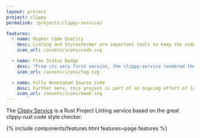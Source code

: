 ```yaml
---
layout: project
project: clippy
permalink: /projects/clippy-service/

features:
  - name: Higher Code Quality
    desc: Linting and Stylechecker are important tools to keep the code quality up. Having them automatically run and confirm your work ensures and encourages better code maintainance.
    icon_url: /assets/icons/code.svg

  - name: Free Status Badge
    desc: "From its very first version, the clippy-service rendered the status in great status badges, you can be proud to share on your readme: [![Clippy Linting Result](http://clippy.bashy.io/github/ligthyear/clippy-service/master/badge.svg)](http://clippy.bashy.io/github/ligthyear/clippy-service/master/log)"
    icon_url: /assets/icons/tag.svg

  - name: Fully Annotated Source Code
    desc: Further more, this project is part of an ongoing effort of [Are We Web yet](/projects/arewewebyet/) to improve the Rust Web Ecosystem. Clippy is an Example Project with [complete source code annotation](http://clippy.bashy.io/docs/) for others to learn how to build their project.
    icon_url: /assets/icons/book.svg
---
```


The [Clippy Service](http://clippy.bashy.io) is a Rust Project Linting service based on the great clippy-rust code style checker.

{% include components/features.html features=page.features %}
